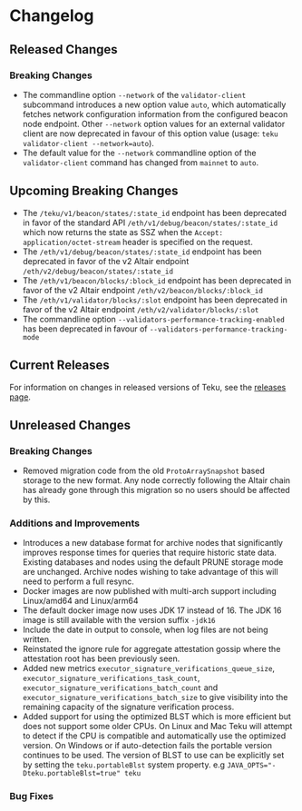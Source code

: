 # Changelog

## Released Changes
### Breaking Changes
- The commandline option `--network` of the `validator-client` subcommand introduces a new option value `auto`, which automatically
  fetches network configuration information from the configured beacon node endpoint. Other `--network` option values for an external validator client
  are now deprecated in favour of this option value (usage: `teku validator-client --network=auto`).
- The default value for the `--network` commandline option of the `validator-client` command has changed from `mainnet` to `auto`.

## Upcoming Breaking Changes
- The `/teku/v1/beacon/states/:state_id` endpoint has been deprecated in favor of the standard API `/eth/v1/debug/beacon/states/:state_id` which now returns the state as SSZ when the `Accept: application/octet-stream` header is specified on the request.
- The `/eth/v1/debug/beacon/states/:state_id` endpoint has been deprecated in favor of the v2 Altair endpoint `/eth/v2/debug/beacon/states/:state_id`
- The `/eth/v1/beacon/blocks/:block_id` endpoint has been deprecated in favor of the v2 Altair endpoint `/eth/v2/beacon/blocks/:block_id`
- The `/eth/v1/validator/blocks/:slot` endpoint has been deprecated in favor of the v2 Altair endpoint `/eth/v2/validator/blocks/:slot`
- The commandline option `--validators-performance-tracking-enabled` has been deprecated in favour of `--validators-performance-tracking-mode`
 
## Current Releases
For information on changes in released versions of Teku, see the [releases page](https://github.com/ConsenSys/teku/releases).

## Unreleased Changes
### Breaking Changes
- Removed migration code from the old `ProtoArraySnapshot` based storage to the new format.
   Any node correctly following the Altair chain has already gone through this migration so no users should be affected by this.

### Additions and Improvements
- Introduces a new database format for archive nodes that significantly improves response times for queries that require historic state data.
    Existing databases and nodes using the default PRUNE storage mode are unchanged. Archive nodes wishing to take advantage of this will need to perform a full resync.
- Docker images are now published with multi-arch support including Linux/amd64 and Linux/arm64 
- The default docker image now uses JDK 17 instead of 16. The JDK 16 image is still available with the version suffix `-jdk16`
- Include the date in output to console, when log files are not being written.
- Reinstated the ignore rule for aggregate attestation gossip where the attestation root has been previously seen.
- Added new metrics `executor_signature_verifications_queue_size`, `executor_signature_verifications_task_count`, 
    `executor_signature_verifications_batch_count` and `executor_signature_verifications_batch_size` to give visibility 
    into the remaining capacity of the signature verification process.
- Added support for using the optimized BLST which is more efficient but does not support some older CPUs. 
    On Linux and Mac Teku will attempt to detect if the CPU is compatible and automatically use the optimized version.
    On Windows or if auto-detection fails the portable version continues to be used.
    The version of BLST to use can be explicitly set by setting the `teku.portableBlst` system property. e.g `JAVA_OPTS="-Dteku.portableBlst=true" teku`

### Bug Fixes